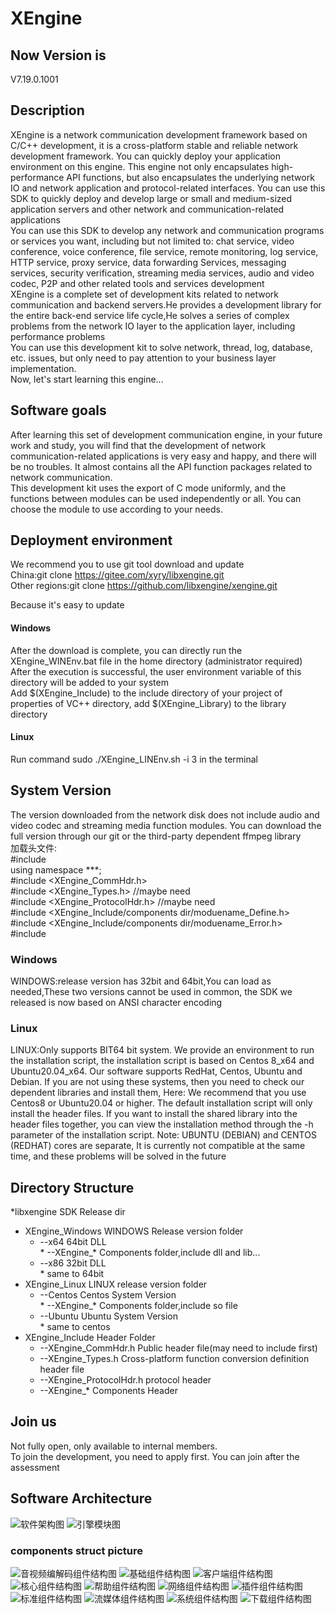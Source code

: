 # XEngine

## Now Version is
V7.19.0.1001

## Description
XEngine is a network communication development framework based on C/C++ development, it is a cross-platform stable and reliable network development framework. You can quickly deploy your application environment on this engine. This engine not only encapsulates high-performance API functions, but also encapsulates the underlying network IO and network application and protocol-related interfaces. You can use this SDK to quickly deploy and develop large or small and medium-sized application servers and other network and communication-related applications  
You can use this SDK to develop any network and communication programs or services you want, including but not limited to: chat service, video conference, voice conference, file service, remote monitoring, log service, HTTP service, proxy service, data forwarding Services, messaging services, security verification, streaming media services, audio and video codec, P2P and other related tools and services development  
XEngine is a complete set of development kits related to network communication and backend servers.He provides a development library for the entire back-end service life cycle,He solves a series of complex problems from the network IO layer to the application layer, including performance problems  
You can use this development kit to solve network, thread, log, database, etc. issues, but only need to pay attention to your business layer implementation.  
Now, let's start learning this engine...  

## Software goals
After learning this set of development communication engine, in your future work and study, you will find that the development of network communication-related applications is very easy and happy, and there will be no troubles. It almost contains all the API function packages related to network communication.  
This development kit uses the export of C mode uniformly, and the functions between modules can be used independently or all. You can choose the module to use according to your needs.  

## Deployment environment
We recommend you to use git tool download and update  
China:git clone https://gitee.com/xyry/libxengine.git  
Other regions:git clone https://github.com/libxengine/xengine.git  

Because it's easy to update

#### Windows
After the download is complete, you can directly run the XEngine_WINEnv.bat file in the home directory (administrator required)  
After the execution is successful, the user environment variable of this directory will be added to your system  
Add $(XEngine_Include) to the include directory of your project of properties of VC++ directory, add $(XEngine_Library) to the library directory  

#### Linux
Run command sudo ./XEngine_LINEnv.sh -i 3 in the terminal

## System Version
The version downloaded from the network disk does not include audio and video codec and streaming media function modules. You can download the full version through our git or the third-party dependent ffmpeg library  
加载头文件:  
#include <system header.h>  
using namespace ***;  
#include <XEngine_CommHdr.h>  
#include <XEngine_Types.h>        //maybe need  
#include <XEngine_ProtocolHdr.h>  //maybe need  
#include <XEngine_Include/components dir/moduename_Define.h>  
#include <XEngine_Include/components dir/moduename_Error.h>  
#include <your header file>  

### Windows  
WINDOWS:release version has 32bit and 64bit,You can load as needed,These two versions cannot be used in common, the SDK we released is now based on ANSI character encoding  

### Linux  
LINUX:Only supports BIT64 bit system. We provide an environment to run the installation script, the installation script is based on Centos 8_x64 and Ubuntu20.04_x64. Our software supports RedHat, Centos, Ubuntu and Debian. If you are not using these systems, then you need to check our dependent libraries and install them, Here: We recommend that you use Centos8 or Ubuntu20.04 or higher. The default installation script will only install the header files. If you want to install the shared library into the header files together, you can view the installation method through the -h parameter of the installation script. Note: UBUNTU (DEBIAN) and CENTOS (REDHAT) cores are separate, It is currently not compatible at the same time, and these problems will be solved in the future  

## Directory Structure

*libxengine            SDK Release dir
 * XEngine_Windows          WINDOWS Release version folder  
    *    --x64                    64bit DLL  
        *        --XEngine_*              Components folder,include dll and lib...  
    *    --x86                    32bit DLL  
        *        same to 64bit  
 * XEngine_Linux           LINUX release version folder  
    *    --Centos                Centos System Version  
        *        --XEngine_*              Components folder,include so file  
    *    --Ubuntu                Ubuntu System Version  
        *        same to centos  
 * XEngine_Include         Header Folder  
    *    --XEngine_CommHdr.h      Public header file(may need to include first)  
    *    --XEngine_Types.h        Cross-platform function conversion definition header file  
    *    --XEngine_ProtocolHdr.h  protocol header  
    *    --XEngine_*              Components Header  

## Join us

Not fully open, only available to internal members.  
To join the development, you need to apply first. You can join after the assessment  

## Software Architecture
![软件架构图](http://www.xyry.org/EngineFrameWork.png "软件架构图")
![引擎模块图](http://www.xyry.org/EngineRelation.png "引擎模块图")

### components struct picture 
![音视频编解码组件结构图](http://www.xyry.org/XEngine_StructPic/XEngine_AVCoder.png "音视频编解码组件结构图")
![基础组件结构图](http://www.xyry.org/XEngine_StructPic/XEngine_BaseLib.png "基础组件结构图")
![客户端组件结构图](http://www.xyry.org/XEngine_StructPic/XEngine_Client.png "客户端组件结构图")
![核心组件结构图](http://www.xyry.org/XEngine_StructPic/XEngine_Core.png "核心组件结构图")
![帮助组件结构图](http://www.xyry.org/XEngine_StructPic/XEngine_HelpComponents.png "帮助组件结构图")
![网络组件结构图](http://www.xyry.org/XEngine_StructPic/XEngine_NetHelp.png "网络组件结构图")
![插件组件结构图](http://www.xyry.org/XEngine_StructPic/XEngine_Plugin.png "插件组件结构图")
![标准组件结构图](http://www.xyry.org/XEngine_StructPic/XEngine_RfcComponents.png "标准组件结构图")
![流媒体组件结构图](http://www.xyry.org/XEngine_StructPic/XEngine_StreamMedia.png "流媒体组件结构图")
![系统组件结构图](http://www.xyry.org/XEngine_StructPic/XEngine_SystemSdk.png "系统组件结构图")
![下载组件结构图](http://www.xyry.org/XEngine_StructPic/XEngine_Download.png "下载组件结构图")